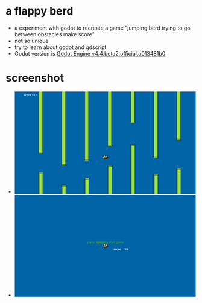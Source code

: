 # a flappy berd

  - a experiment with godot to recreate a game "jumping berd trying to go between obstacles make score"
  - not so unique
  - try to learn about godot and gdscript
  - Godot version is [Godot Engine v4.4.beta2.official.a013481b0](https://godotengine.org)

# screenshot

 - ![gameplay screenshot](./screenshots/gameplay.jpg)
 - ![gameover screenshot](./screenshots/game_over.jpg)
